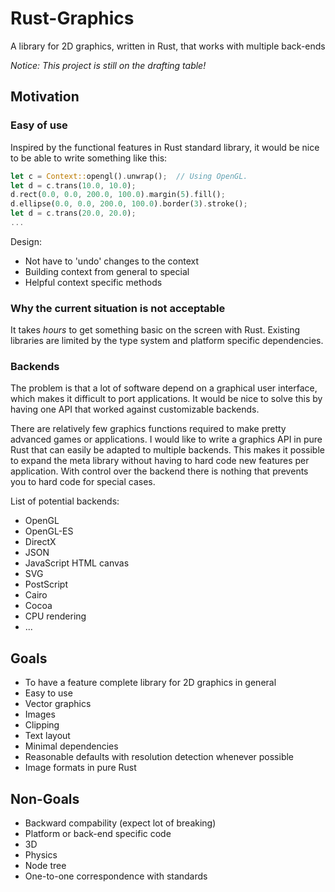 Rust-Graphics
=============

A library for 2D graphics, written in Rust, that works with multiple back-ends

*Notice: This project is still on the drafting table!*

## Motivation

### Easy of use

Inspired by the functional features in Rust standard library,
it would be nice to be able to write something like this:

```Rust
let c = Context::opengl().unwrap();  // Using OpenGL.
let d = c.trans(10.0, 10.0);
d.rect(0.0, 0.0, 200.0, 100.0).margin(5).fill();
d.ellipse(0.0, 0.0, 200.0, 100.0).border(3).stroke();
let d = c.trans(20.0, 20.0);
...
```

Design:

* Not have to 'undo' changes to the context
* Building context from general to special
* Helpful context specific methods

### Why the current situation is not acceptable

It takes *hours* to get something basic on the screen with Rust. Existing libraries are limited by the type system and platform specific dependencies.

### Backends

The problem is that a lot of software depend on a graphical user interface, which makes it difficult to port applications. It would be nice to solve this by having one API that worked against customizable backends.

There are relatively few graphics functions required to make pretty advanced games or applications. I would like to write a graphics API in pure Rust that can easily be adapted to multiple backends. This makes it possible to expand the meta library without having to hard code new features per application. With control over the backend there is nothing that prevents you to hard code for special cases.

List of potential backends:

* OpenGL
* OpenGL-ES
* DirectX
* JSON
* JavaScript HTML canvas
* SVG
* PostScript
* Cairo
* Cocoa
* CPU rendering
* ...

## Goals

* To have a feature complete library for 2D graphics in general
* Easy to use
* Vector graphics
* Images
* Clipping
* Text layout
* Minimal dependencies
* Reasonable defaults with resolution detection whenever possible
* Image formats in pure Rust

## Non-Goals

* Backward compability (expect lot of breaking)
* Platform or back-end specific code
* 3D
* Physics
* Node tree
* One-to-one correspondence with standards

